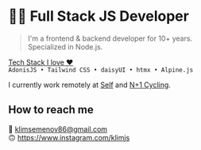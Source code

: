 # 👨‍💻 Full Stack JS Developer

> I'm a frontend & backend developer for 10+ years.  
> Specialized in Node.js.

[Tech Stack I love ❤️](https://github.com/stars/klimjs/lists/tech-stack-i-love)  
`AdonisJS • Tailwind CSS • daisyUI • htmx • Alpine.js`

I currently work remotely at [Self](https://www.selfstudio.se) and [N+1 Cycling](https://nplus1.cc).

## How to reach me
📧 klimsemenov86@gmail.com  
🙃 https://www.instagram.com/klimjs
